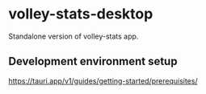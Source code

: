 # volley-stats-desktop
Standalone version of volley-stats app.

## Development environment setup

https://tauri.app/v1/guides/getting-started/prerequisites/
